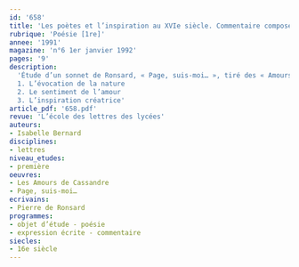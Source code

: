 ```yaml
---
id: '658'
title: 'Les poètes et l’inspiration au XVIe siècle. Commentaire composé(2/5)  '
rubrique: 'Poésie [1re]'
annee: '1991'
magazine: 'n°6 1er janvier 1992'
pages: '9'
description: 
  'Étude d’un sonnet de Ronsard, « Page, suis-moi… », tiré des « Amours de Cassandre » sous la forme d’une initiation au commentaire composé…
  1. L’évocation de la nature
  2. Le sentiment de l’amour
  3. L’inspiration créatrice'
article_pdf: '658.pdf'
revue: 'L’école des lettres des lycées'
auteurs:
- Isabelle Bernard
disciplines:
- lettres
niveau_etudes:
- première
oeuvres:
- Les Amours de Cassandre
- Page, suis-moi…
ecrivains:
- Pierre de Ronsard
programmes:
- objet d’étude - poésie
- expression écrite - commentaire
siecles:
- 16e siècle
---
```

